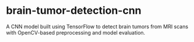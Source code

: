 # brain-tumor-detection-cnn
A CNN model built using TensorFlow to detect brain tumors from MRI scans with OpenCV-based preprocessing and model evaluation.
